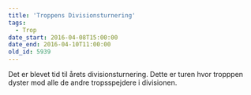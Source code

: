 ```yaml
---
title: 'Troppens Divisionsturnering'
tags:
  - Trop
date_start: 2016-04-08T15:00:00
date_end: 2016-04-10T11:00:00
old_id: 5939
---
```

Det er blevet tid til årets divisionsturnering. Dette er turen hvor tropppen dyster mod alle de andre tropsspejdere i divisionen.